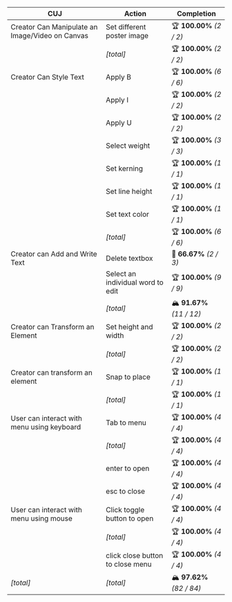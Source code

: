 | **CUJ**                                         | **Action**                        | **Completion**             |
| ----------------------------------------------- | --------------------------------- | -------------------------- |
| Creator Can Manipulate an Image/Video on Canvas | Set different poster image        | 🏆 **100.00%** *(2 / 2)*   |
|                                                 | *[total]*                         | 🏆 **100.00%** *(2 / 2)*   |
| Creator Can Style Text                          | Apply B                           | 🏆 **100.00%** *(6 / 6)*   |
|                                                 | Apply I                           | 🏆 **100.00%** *(2 / 2)*   |
|                                                 | Apply U                           | 🏆 **100.00%** *(2 / 2)*   |
|                                                 | Select weight                     | 🏆 **100.00%** *(3 / 3)*   |
|                                                 | Set kerning                       | 🏆 **100.00%** *(1 / 1)*   |
|                                                 | Set line height                   | 🏆 **100.00%** *(1 / 1)*   |
|                                                 | Set text color                    | 🏆 **100.00%** *(1 / 1)*   |
|                                                 | *[total]*                         | 🏆 **100.00%** *(6 / 6)*   |
| Creator can Add and Write Text                  | Delete textbox                    | 🛴 **66.67%** *(2 / 3)*    |
|                                                 | Select an individual word to edit | 🏆 **100.00%** *(9 / 9)*   |
|                                                 | *[total]*                         | 🏔️ **91.67%** *(11 / 12)* |
| Creator can Transform an Element                | Set height and width              | 🏆 **100.00%** *(2 / 2)*   |
|                                                 | *[total]*                         | 🏆 **100.00%** *(2 / 2)*   |
| Creator can transform an element                | Snap to place                     | 🏆 **100.00%** *(1 / 1)*   |
|                                                 | *[total]*                         | 🏆 **100.00%** *(1 / 1)*   |
| User can interact with menu using keyboard      | Tab to menu                       | 🏆 **100.00%** *(4 / 4)*   |
|                                                 | *[total]*                         | 🏆 **100.00%** *(4 / 4)*   |
|                                                 | enter to open                     | 🏆 **100.00%** *(4 / 4)*   |
|                                                 | esc to close                      | 🏆 **100.00%** *(4 / 4)*   |
| User can interact with menu using mouse         | Click toggle button to open       | 🏆 **100.00%** *(4 / 4)*   |
|                                                 | *[total]*                         | 🏆 **100.00%** *(4 / 4)*   |
|                                                 | click close button to close menu  | 🏆 **100.00%** *(4 / 4)*   |
| *\[total\]*                                     | *\[total\]*                       | 🏔️ **97.62%** *(82 / 84)* |